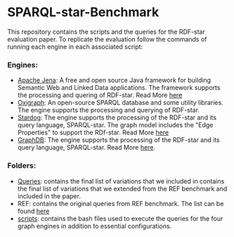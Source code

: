# SPARQL-star-Benchmark

This repository contains the scripts and the queries for the RDF-star evaluation paper. To replicate the evaluation follow the commands of running each engine in each associated script:

### Engines:
- [Apache Jena](https://jena.apache.org/): A free and open source Java framework for building Semantic Web and Linked Data applications. The framework supports the processing and quering of RDF-star. Read More [here](https://jena.apache.org/documentation/rdf-star/) 
- [Oxigraph](https://github.com/oxigraph): An open-source SPARQL database and some utility libraries. The engine supports the processing and querying of RDF-star.
- [Stardog](https://www.stardog.com/): The engine supports the processing of the RDF-star and its query language, SPARQL-star. The graph model includes the "Edge Properties" to support the RDf-star. Read More [here](https://docs.stardog.com/query-stardog/edge-properties)
- [GraphDB](https://graphdb.ontotext.com/): The engine supports the processing of the RDF-star and its query language, SPARQL-star. Read More [here](https://graphdb.ontotext.com/documentation/9.2/free/devhub/rdf-sparql-star.html).


### Folders: 
- [Queries](Queries): contains the final list of variations that we included in contains the final list of variations that we extended from the REF benchmark and included in the paper. 
- REF: contains the original queries from REF benchmark. The list can be found [here](https://github.com/dgraux/RDFStarObservatory/tree/master/testSuits/REF-Benchmark/BKR)
- [scripts](scripts): contains the bash files used to execute the queries for the four graph engines in addition to essential configurations.
